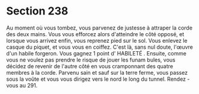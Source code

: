 # Section 238

Au moment où vous tombez, vous parvenez de justesse à attraper la corde des deux
mains. Vous vous efforcez alors d'atteindre le côté opposé, et lorsque vous arrivez  enfin,
vous reprenez pied sur le sol. Vous enlevez le casque du piquet, et vous vous en coiffez.
C'est là, sans nul doute, l'œuvre d'un habile forgeron. Vous gagnez 1 point d' HABILETÉ .
Ensuite, comme vous ne voulez pas prendre le risque de jouer les funam bules, vous
décidez de revenir de l'autre côté en vous cramponnant des quatre membres à la corde.
Parvenu sain et sauf sur la terre ferme, vous passez sous la voûte et vous vous dirigez
vers le nord le long du tunnel. Rendez -vous au 291.